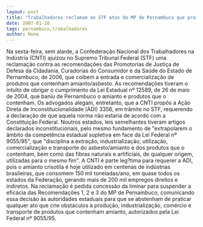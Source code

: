 ```yaml
---
layout: post
title: "Trabalhadores reclamam ao STF atos do MP de Pernambuco que proibem o uso de amianto "
date: 2007-01-28
tags: pernambuco,trabalhadores
author: None
---
```

Na sexta-feira, sem alarde, a Confederação Nacional dos Trabalhadores na Indústria (CNTI) ajuizou no Supremo Tribunal Federal (STF) uma reclamação contra as recomendações das Promotorias de Justiça de Defesa da Cidadania, Curadorias do Consumidor e da Saúde do Estado de Pernambuco, de 2006, que coibem a entrada e comercialização de produtos que contenham amianto/asbesto.
As recomendações tiveram o intuito de obrigar o cumprimento da Lei Estadual nº 12589, de 26 de maio de 2004, que baniu de Pernambuco o amianto e produtos que o contenham. 
Os advogados alegam, entretanto, que a CNTI propôs a Ação Direta de Inconstitucionalidade (ADI) 3356, em trâmite no STF, requerendo a declaração de que aquela norma não estaria de acordo com a Constituição Federal.
Noutros estados, leis semelhantes tiveram artigos declarados inconstitucionais, pelo mesmo fundamento de \"extrapolarem o âmbito da competência estadual supletiva em face da Lei Federal nº 9055/95\", que \"disciplina a extração, industrialização, utilização, comercialização e transporte do asbesto/amianto e dos produtos que o contenham, bem como das fibras naturais e artificiais, de qualquer origem, utilizadas para o mesmo fim\".
A CNTI é parte leg?tima para requerer a ADI, pois o amianto crisotila é hoje utilizado em centenas de indústrias brasileiras, que consomem 150 mil toneladas/ano, em quase todos os estados da Federação, gerando mais de 200 mil empregos direitos e indiretos. 
Na reclamação é pedida concessão da liminar para suspender a eficácia das Recomendações 1, 2 e 3 do MP de Pernambuco, comunicando essa decisão às autoridades estaduais para que se abstenham de praticar qualquer ato que crie obstáculos à produção, industrialização, comércio e transporte de produtos que contenham amianto, autorizados pela Lei Federal nº 9055/95.  